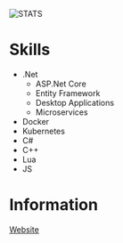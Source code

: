 ![STATS](https://github-readme-stats.vercel.app/api?username=itsnemesi&show_icons=true&theme=radical)

# Skills
- .Net
  - ASP.Net Core
  - Entity Framework
  - Desktop Applications
  - Microservices
 - Docker
 - Kubernetes
 - C#
 - C++
 - Lua
 - JS

# Information
[Website](https://thwr.tech/)
